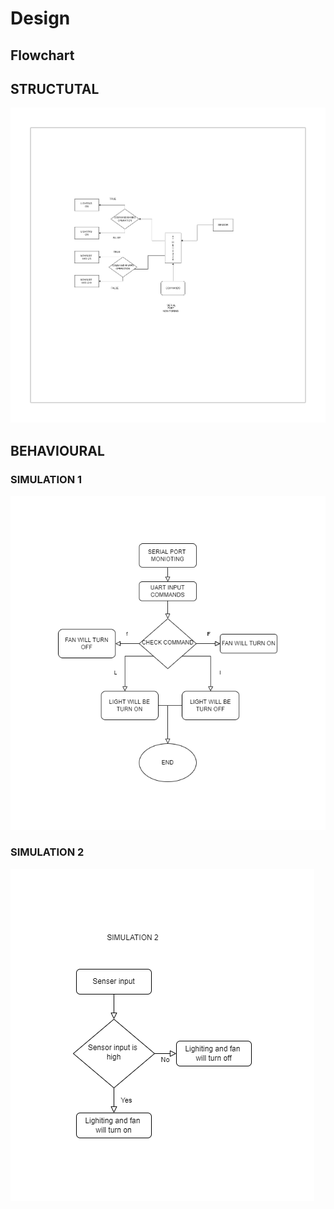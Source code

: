# Design
## Flowchart 
## STRUCTUTAL 
![flow](https://github.com/SIVAPRAKASHK3/pic/blob/master/structural.drawio.png)
## BEHAVIOURAL
### SIMULATION 1
![flow](https://github.com/SIVAPRAKASHK3/pic/blob/master/Embeded_Home_Automation_SIMULATION_1.drawio%20(1).png)
### SIMULATION 2
![flow](https://github.com/SIVAPRAKASHK3/pic/blob/master/Embeded_Home_Automation._SIMULATION_2.drawio%20(1).png)
